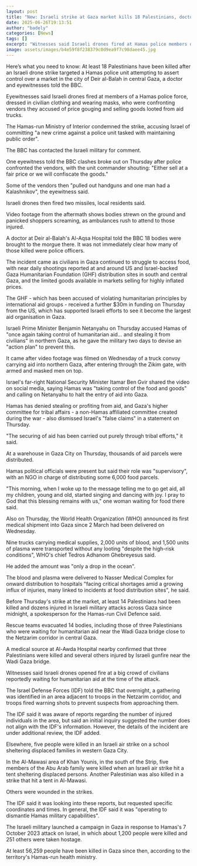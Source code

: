 ```yaml
---
layout: post
title: "New: Israeli strike at Gaza market kills 18 Palestinians, doctor and witnesses say"
date: 2025-06-26T19:13:51
author: "badely"
categories: [News]
tags: []
excerpt: "Witnesses said Israeli drones fired at Hamas police members dressed in civilian clothing and wearing masks."
image: assets/images/b4e59f8f238379c0d9ea9f7c98daee45.jpg
---
```


Here’s what you need to know: At least 18 Palestinians have been killed after an Israeli drone strike targeted a Hamas police unit attempting to assert control over a market in the city of Deir al-Balah in central Gaza, a doctor and eyewitnesses told the BBC.

Eyewitnesses said Israeli drones fired at members of a Hamas police force, dressed in civilian clothing and wearing masks, who were confronting vendors they accused of price gouging and selling goods looted from aid trucks.

The Hamas-run Ministry of Interior condemned the strike, accusing Israel of committing "a new crime against a police unit tasked with maintaining public order".

The BBC has contacted the Israeli military for comment.

One eyewitness told the BBC clashes broke out on Thursday after police confronted the vendors, with the unit commander shouting: "Either sell at a fair price or we will confiscate the goods."

Some of the vendors then "pulled out handguns and one man had a Kalashnikov", the eyewitness said.

Israeli drones then fired two missiles, local residents said.

Video footage from the aftermath shows bodies strewn on the ground and panicked shoppers screaming, as ambulances rush to attend to those injured.

A doctor at Deir al-Balah's Al-Aqsa Hospital told the BBC 18 bodies were brought to the morgue there. It was not immediately clear how many of those killed were police officers.

The incident came as civilians in Gaza continued to struggle to access food, with near daily shootings reported at and around US and Israel-backed Gaza Humanitarian Foundation (GHF) distribution sites in south and central Gaza, and the limited goods available in markets selling for highly inflated prices.

The GHF - which has been accused of violating humanitarian principles by international aid groups - received a further $30m in funding on Thursday from the US, which has supported Israeli efforts to see it become the largest aid organisation in Gaza.

Israeli Prime Minister Benjamin Netanyahu on Thursday accused Hamas of "once again taking control of humanitarian aid… and stealing it from civilians" in northern Gaza, as he gave the military two days to devise an "action plan" to prevent this.

It came after video footage was filmed on Wednesday of a truck convoy carrying aid into northern Gaza, after entering through the Zikim gate, with armed and masked men on top.

Israel's far-right National Security Minister Itamar Ben Gvir shared the video on social media, saying Hamas was "taking control of the food and goods" and calling on Netanyahu to halt the entry of aid into Gaza.

Hamas has denied stealing or profiting from aid, and Gaza's higher committee for tribal affairs - a non-Hamas affiliated committee created during the war - also dismissed Israel's "false claims" in a statement on Thursday.

"The securing of aid has been carried out purely through tribal efforts," it said.

At a warehouse in Gaza City on Thursday, thousands of aid parcels were distributed.

Hamas political officials were present but said their role was "supervisory", with an NGO in charge of distributing some 6,000 food parcels.

"This morning, when I woke up to the message telling me to go get aid, all my children, young and old, started singing and dancing with joy. I pray to God that this blessing remains with us," one woman waiting for food there said.

Also on Thursday, the World Health Organization (WHO) announced its first medical shipment into Gaza since 2 March had been delivered on Wednesday.

Nine trucks carrying medical supplies, 2,000 units of blood, and 1,500 units of plasma were transported without any looting "despite the high-risk conditions", WHO's chief Tedros Adhanom Ghebreyesus said. 

He added the amount was "only a drop in the ocean".

The blood and plasma were delivered to Nasser Medical Complex for onward distribution to hospitals "facing critical shortages amid a growing influx of injuries, many linked to incidents at food distribution sites", he said.

Before Thursday's strike at the market, at least 14 Palestinians had been killed and dozens injured in Israeli military attacks across Gaza since midnight, a spokesperson for the Hamas-run Civil Defence said. 

Rescue teams evacuated 14 bodies, including those of three Palestinians who were waiting for humanitarian aid near the Wadi Gaza bridge close to the Netzarim corridor in central Gaza.

A medical source at Al-Awda Hospital nearby confirmed that three Palestinians were killed and several others injured by Israeli gunfire near the Wadi Gaza bridge.

Witnesses said Israeli drones opened fire at a big crowd of civilians reportedly waiting for humanitarian aid at the time of the attack.

The Israel Defense Forces (IDF) told the BBC that overnight, a gathering was identified in an area adjacent to troops in the Netzarim corridor, and troops fired warning shots to prevent suspects from approaching them. 

The IDF said it was aware of reports regarding the number of injured individuals in the area, but said an initial inquiry suggested the number does not align with the IDF's information. However, the details of the incident are under additional review, the IDF added.

Elsewhere, five people were killed in an Israeli air strike on a school sheltering displaced families in western Gaza City. 

In the Al-Mawasi area of Khan Younis, in the south of the Strip, five members of the Abu Arab family were killed when an Israeli air strike hit a tent sheltering displaced persons. Another Palestinian was also killed in a strike that hit a tent in Al-Mawasi. 

Others were wounded in the strikes.

The IDF said it was looking into these reports, but requested specific coordinates and times. In general, the IDF said it was "operating to dismantle Hamas military capabilities".

The Israeli military launched a campaign in Gaza in response to Hamas's 7 October 2023 attack on Israel, in which about 1,200 people were killed and 251 others were taken hostage.

At least 56,259 people have been killed in Gaza since then, according to the territory's Hamas-run health ministry.

